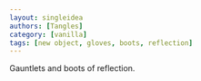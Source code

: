 ```yaml
---
layout: singleidea
authors: [Tangles]
category: [vanilla]
tags: [new object, gloves, boots, reflection]
---
```

Gauntlets and boots of reflection.
